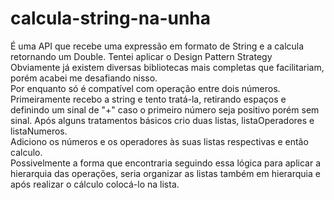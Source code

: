 # calcula-string-na-unha
É uma API que recebe uma expressão em formato de String e a calcula retornando um Double. Tentei aplicar o Design Pattern Strategy<br/>
Obviamente já existem diversas bibliotecas mais completas que facilitariam, porém acabei me desafiando nisso.<br/>
Por enquanto só é compatível com operação entre dois números.<br/>
Primeiramente recebo a string e tento tratá-la, retirando espaços e definindo um sinal de "+" caso o primeiro número seja positivo porém sem sinal. Após alguns tratamentos básicos crio duas listas, listaOperadores e listaNumeros.<br/>
Adiciono os números e os operadores às suas listas respectivas e então calculo.<br/>
Possivelmente a forma que encontraria seguindo essa lógica para aplicar a hierarquia das operações, seria organizar as listas também em hierarquia e após realizar o cálculo colocá-lo na lista.
